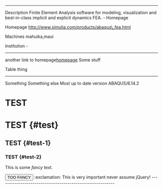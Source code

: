   -------------- -------------------------------------------------------
  Description    Finite Element Analysis software for modeling,
                 visualization and best-in-class implicit and explicit
                 dynamics FEA. - Homepage

  Homepage       http://www.simulia.com/products/abaqus\_fea.html

  Machines       mahuika,maui

  Institution    \-
  -------------- -------------------------------------------------------

<style>
p.fancytext{
    color:pink;
    background-color:purple;
    font-family: Cursive;
}
</style>
another link to
homepage[homepage](http://www.simulia.com/products/abaqus_fea.html) Some
stuff

  Table                     thing
  ------------------------- ----------------
  Something                 Something else
  Most up to date version   ABAQUS/6.14.2

# TEST

# TEST {#test}

## TEST {#test-1}

### TEST {#test-2}

This is some *fancy* text.

<button class="panicbutton">
TOO FANCY

</button>
<script>
document.querySelector(".panicbutton").onclick = function () { document.querySelector(".fancytext").style.display = "none"; };
</script>
  :exclamation: This is very important never assume jQuery!
  -----------------------------------------------------------
